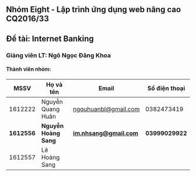 ## Nhóm Eight - Lập trình ứng dụng web nâng cao CQ2016/33 
## Đề tài: Internet Banking
### Giảng viên LT: Ngô Ngọc Đăng Khoa
#### Thành viên nhóm:
| MSSV | Họ và tên | Email | Số điện thoại |
|--- | --- | --- | --- |
| 1612222 | Nguyễn Quang Huân | ngquhuanbl@gmail.com | 0382473419 |
| **1612556** | **Nguyễn Hoàng Sang** | **im.nhsang@gmail.com** | **03999029922** |
| 1612557 | Lê Hoàng Sang |  |  |
